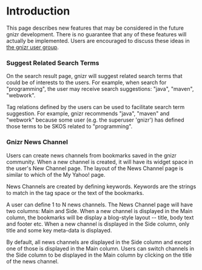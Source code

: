# Introduction #

This page describes new features that may be considered in the future gnizr development. There is no guarantee that any of these features will actually be implemented. Users are encouraged to discuss these ideas in [the gnizr user group](http://groups.google.com/group/gnizr-users).

### Suggest Related Search Terms ###

On the search result page, gnizr will suggest related search terms that could be of interests to the users. For example, when search for "programming", the user may receive search suggestions: "java", "maven", "webwork".

Tag relations defined by the users can be used to facilitate search term suggestion. For example, gnizr recommends "java", "maven" and "webwork" because some user (e.g. the superuser 'gnizr') has defined those terms to be SKOS related to "programming".

### Gnizr News Channel ###

Users can create news channels from bookmarks saved in the gnizr community. When a new channel is created, it will have its widget space in the user's New Channel page. The layout of the News Channel page is similar to which of the My Yahoo! page.

News Channels are created by defining keywords. Keywords are the strings to match in the tag space or the text of the bookmarks.

A user can define 1 to N news channels. The News Channel page will have two columns: Main and Side. When a new channel is displayed in the Main column, the bookmarks will be display a blog-style layout -- title, body text and footer etc. When a new channel is displayed in the Side column, only title and some key meta-data is displayed.

By default, all news channels are displayed in the Side column and except one of those is displayed in the Main column. Users can switch channels in the Side column to be displayed in the Main column by clicking on the title of the news channel.